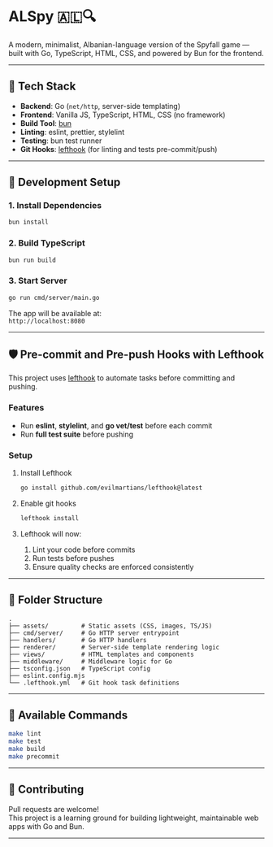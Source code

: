 # ALSpy 🇦🇱🔍

A modern, minimalist, Albanian-language version of the Spyfall game — built with
Go, TypeScript, HTML, CSS, and powered by Bun for the frontend.

---

## 🔧 Tech Stack

- **Backend**: Go (`net/http`, server-side templating)
- **Frontend**: Vanilla JS, TypeScript, HTML, CSS (no framework)
- **Build Tool**: [bun][bun-url]
- **Linting**: eslint, prettier, stylelint
- **Testing**: bun test runner
- **Git Hooks**: [lefthook][lefthook-url] (for linting and tests pre-commit/push)

---

## 🧪 Development Setup

### 1. Install Dependencies

```bash
bun install
```

### 2. Build TypeScript

```bash
bun run build
```

### 3. Start Server

```bash
go run cmd/server/main.go
```

The app will be available at:  
`http://localhost:8080`

---

## 🛡️ Pre-commit and Pre-push Hooks with Lefthook

This project uses [lefthook][lefthook-url]
to automate tasks before committing and pushing.

### Features

- Run **eslint**, **stylelint**, and **go vet/test** before each commit
- Run **full test suite** before pushing

### Setup

1. Install Lefthook

   ```bash
   go install github.com/evilmartians/lefthook@latest
   ```

2. Enable git hooks

   ```bash
   lefthook install
   ```

3. Lefthook will now:

   1. Lint your code before commits  
   2. Run tests before pushes  
   3. Ensure quality checks are enforced consistently

---

## 📁 Folder Structure

```text
.
├── assets/         # Static assets (CSS, images, TS/JS)
├── cmd/server/     # Go HTTP server entrypoint
├── handlers/       # Go HTTP handlers
├── renderer/       # Server-side template rendering logic
├── views/          # HTML templates and components
├── middleware/     # Middleware logic for Go
├── tsconfig.json   # TypeScript config
├── eslint.config.mjs
└── .lefthook.yml   # Git hook task definitions
```

---

## 🧼 Available Commands

```bash
make lint
make test
make build
make precommit
```

---

## 🧠 Contributing

Pull requests are welcome!  
This project is a learning ground for building lightweight,
maintainable web apps with Go and Bun.

---

[bun-url]: https://bun.sh/  
[lefthook-url]: https://github.com/evilmartians/lefthook
